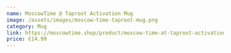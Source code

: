 ```yaml
---
name: MoscowTime @ Taproot Activation Mug
image: /assets/images/moscow-time-taproot-mug.png
category: Mug
link: https://moscowtime.shop/product/moscow-time-at-taproot-activation-mug/
price: €14.99
---
```

